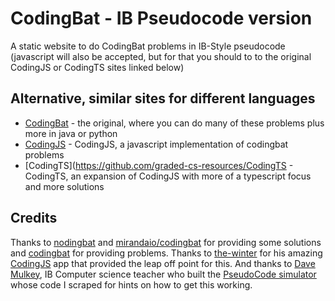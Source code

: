 # CodingBat - IB Pseudocode version

A static website to do CodingBat problems in IB-Style pseudocode (javascript will also be accepted, but for that you should to to the original CodingJS or CodingTS sites linked below)


## Alternative, similar sites for different languages

- [CodingBat](https://codingbat.com) - the original, where you can do many of these problems plus more in java or python
- [CodingJS](https://github.com/the-winter/CodingJS) - CodingJS, a javascript implementation of codingbat problems 
- [CodingTS](https://github.com/graded-cs-resources/CodingTS - CodingTS, an expansion of CodingJS with more of a typescript focus and more solutions


## Credits

Thanks to [nodingbat](https://github.com/omariio/nodingbat) and [mirandaio/codingbat](https://github.com/mirandaio/codingbat) for providing some solutions and [codingbat](codingbat.com) for providing problems. Thanks to  [the-winter](https://github.com/the-winter) for his amazing [CodingJS](https://github.com/the-winter) app that provided the leap off point for this. And thanks to [Dave Mulkey](http://ibcomp.fis.edu/), IB Computer science teacher who built the [PseudoCode simulator](http://ibcomp.fis.edu/pseudocode/pcode.html) whose code I scraped for hints on how to get this working.

